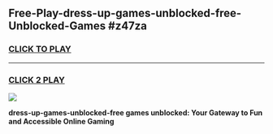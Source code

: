 
## Free-Play-dress-up-games-unblocked-free-Unblocked-Games #z47za
<h3>
<a href="https://news.freeplayer.one?title=dress-up-games-unblocked-free&ref=8M">CLICK TO PLAY</a></h3>
<hr>

<h3>
<a href="https://news.freeplayer.one?title=dress-up-games-unblocked-free&ref=8M">CLICK 2 PLAY</a>
  
</h3>

<a href="https://news.freeplayer.one?title=dress-up-games-unblocked-free&ref=8M"><img src="https://clearcache.store/games.png"></a>


**dress-up-games-unblocked-free games unblocked: Your Gateway to Fun and Accessible Online Gaming**
